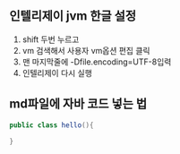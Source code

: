 ## 인텔리제이 jvm 한글 설정
1. shift 두번 누르고
2. vm 검색해서 사용자 vm옵션 편집 클릭
3. 맨 마지막줄에 -Dfile.encoding=UTF-8입력
4. 인텔리제이 다시 실행
## md파일에 자바 코드 넣는 법
```java
public class hello(){
    
}
```
